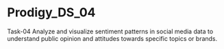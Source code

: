 # Prodigy_DS_04
Task-04
Analyze and visualize sentiment patterns in social media data to understand public opinion and attitudes towards specific topics or brands.
